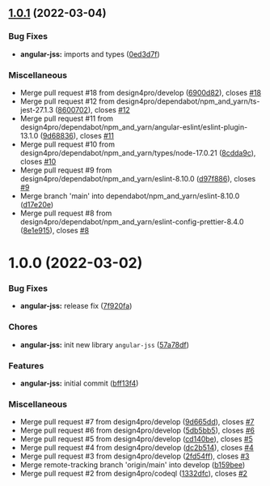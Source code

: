 ## [1.0.1](https://github.com/design4pro/angular-jss/compare/angular-jss/v1.0.0...angular-jss/v1.0.1) (2022-03-04)

### Bug Fixes

- **angular-jss:** imports and types ([0ed3d7f](https://github.com/design4pro/angular-jss/commit/0ed3d7fd8e014faa80e326cf6435b1a7b9a200cd))

### Miscellaneous

- Merge pull request #18 from design4pro/develop ([6900d82](https://github.com/design4pro/angular-jss/commit/6900d82562f202dd999717acf99d272f536c063b)), closes [#18](https://github.com/design4pro/angular-jss/issues/18)
- Merge pull request #12 from design4pro/dependabot/npm_and_yarn/ts-jest-27.1.3 ([8600702](https://github.com/design4pro/angular-jss/commit/8600702694e29d3ea09876c5b04686797472fec2)), closes [#12](https://github.com/design4pro/angular-jss/issues/12)
- Merge pull request #11 from design4pro/dependabot/npm_and_yarn/angular-eslint/eslint-plugin-13.1.0 ([9d68836](https://github.com/design4pro/angular-jss/commit/9d688365bdd04e5b081f94e0aad6c207ce868fc8)), closes [#11](https://github.com/design4pro/angular-jss/issues/11)
- Merge pull request #10 from design4pro/dependabot/npm_and_yarn/types/node-17.0.21 ([8cdda9c](https://github.com/design4pro/angular-jss/commit/8cdda9cd0475b450f2156e9a54cabe4cafe3489e)), closes [#10](https://github.com/design4pro/angular-jss/issues/10)
- Merge pull request #9 from design4pro/dependabot/npm_and_yarn/eslint-8.10.0 ([d97f886](https://github.com/design4pro/angular-jss/commit/d97f886aa621fb29708388df59b50bfc304025c4)), closes [#9](https://github.com/design4pro/angular-jss/issues/9)
- Merge branch 'main' into dependabot/npm_and_yarn/eslint-8.10.0 ([d17e20e](https://github.com/design4pro/angular-jss/commit/d17e20edd7dbcbf882b745da918fd33a4ee2b339))
- Merge pull request #8 from design4pro/dependabot/npm_and_yarn/eslint-config-prettier-8.4.0 ([8e1e915](https://github.com/design4pro/angular-jss/commit/8e1e91541f4c13125a881727a4d26f0220d7672e)), closes [#8](https://github.com/design4pro/angular-jss/issues/8)

# 1.0.0 (2022-03-02)

### Bug Fixes

- **angular-jss:** release fix ([7f920fa](https://github.com/design4pro/angular-jss/commit/7f920fa319aedeebce6d9aa38891c68a64b66392))

### Chores

- **angular-jss:** init new library `angular-jss` ([57a78df](https://github.com/design4pro/angular-jss/commit/57a78dfc95222b9d2d1a278e3ff07d5c5a9141af))

### Features

- **angular-jss:** initial commit ([bff13f4](https://github.com/design4pro/angular-jss/commit/bff13f49b5947f6c554a2261efb219917d0032a1))

### Miscellaneous

- Merge pull request #7 from design4pro/develop ([9d665dd](https://github.com/design4pro/angular-jss/commit/9d665ddc815fa99b3a08d0cef6a84d7c42a35d5f)), closes [#7](https://github.com/design4pro/angular-jss/issues/7)
- Merge pull request #6 from design4pro/develop ([5db5bb5](https://github.com/design4pro/angular-jss/commit/5db5bb55b080937b1a5e5b44915d42db79215caf)), closes [#6](https://github.com/design4pro/angular-jss/issues/6)
- Merge pull request #5 from design4pro/develop ([cd140be](https://github.com/design4pro/angular-jss/commit/cd140becba32c5793371df6ed92e4316f4bb6aa7)), closes [#5](https://github.com/design4pro/angular-jss/issues/5)
- Merge pull request #4 from design4pro/develop ([dc2b514](https://github.com/design4pro/angular-jss/commit/dc2b514e8dd94c0c8a64f537c271ac95266f6c8d)), closes [#4](https://github.com/design4pro/angular-jss/issues/4)
- Merge pull request #3 from design4pro/develop ([2fd54ff](https://github.com/design4pro/angular-jss/commit/2fd54fff2c1c5d044223f7e86c1b5c4a596cb40c)), closes [#3](https://github.com/design4pro/angular-jss/issues/3)
- Merge remote-tracking branch 'origin/main' into develop ([b159bee](https://github.com/design4pro/angular-jss/commit/b159bee97db3429fa596495ea1e8c453fee46f0a))
- Merge pull request #2 from design4pro/codeql ([1332dfc](https://github.com/design4pro/angular-jss/commit/1332dfc7817b3d2c2a898eb490083672259cbd38)), closes [#2](https://github.com/design4pro/angular-jss/issues/2)
